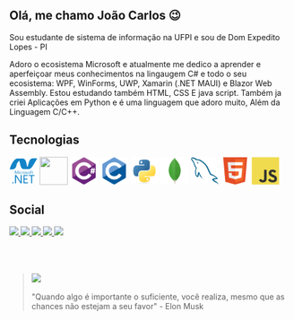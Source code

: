 <h2> Olá, me chamo João Carlos 😉</h2>
<p>Sou estudante de sistema de informação na UFPI e sou de Dom Expedito Lopes - PI  </p>
<p>Adoro o ecosistema Microsoft e atualmente me dedico a aprender e aperfeiçoar meus conhecimentos na lingaugem C# e todo o seu ecosistema: WPF, WinForms, UWP, Xamarin (.NET MAUI) e Blazor Web Assembly. Estou estudando também HTML, CSS E java script. Também ja criei Aplicações em Python e é uma linguagem que adoro muito, Além da Linguagem C/C++.</p>

<h2>Tecnologias</h2>
<div style="display: inline-block">
<img src="https://raw.githubusercontent.com/devicons/devicon/9f4f5cdb393299a81125eb5127929ea7bfe42889/icons/dot-net/dot-net-plain-wordmark.svg" width="50" height="50">
<img src="https://cdn.iconscout.com/icon/free/png-512/xamarin-282427.png" width="50" height="50">  
<img src="https://raw.githubusercontent.com/devicons/devicon/9f4f5cdb393299a81125eb5127929ea7bfe42889/icons/csharp/csharp-original.svg" width="50" height="50">  
<img src="https://raw.githubusercontent.com/devicons/devicon/9f4f5cdb393299a81125eb5127929ea7bfe42889/icons/c/c-original.svg" width="50" height="50">
<img src="https://raw.githubusercontent.com/devicons/devicon/9f4f5cdb393299a81125eb5127929ea7bfe42889/icons/python/python-original.svg" width="50" height="50">
<img src="https://raw.githubusercontent.com/devicons/devicon/9f4f5cdb393299a81125eb5127929ea7bfe42889/icons/mongodb/mongodb-original.svg" width="50" height="50">
<img src="https://raw.githubusercontent.com/devicons/devicon/9f4f5cdb393299a81125eb5127929ea7bfe42889/icons/mysql/mysql-original.svg" width="50" height="50">
<img src="https://raw.githubusercontent.com/devicons/devicon/9f4f5cdb393299a81125eb5127929ea7bfe42889/icons/html5/html5-original.svg" width="50" height="50">
<img src="https://raw.githubusercontent.com/devicons/devicon/9f4f5cdb393299a81125eb5127929ea7bfe42889/icons/javascript/javascript-original.svg" width="50" height="50">
</div>

<h2>Social</h2>
<div>
  <a href="mailto:joaocarlos.losfe@gmail.com" target="_blank">
    <img src="https://img.shields.io/badge/Gmail-D14836?style=for-the-badge&logo=gmail&logoColor=white"> 
  </a>
  
  <a href="https://www.youtube.com/channel/UCYy1xlN87Nu6RWIL8capvvQ/featured" target="_blank">
    <img src="https://img.shields.io/badge/YouTube-FF0000?style=for-the-badge&logo=youtube&logoColor=white"> 
  </a>
  
  <a href="https://linkedin.com/in/joão-carlos-de-sousa-fé-22416a19b" target="_blank">
    <img src="https://img.shields.io/badge/LinkedIn-0077B5?style=for-the-badge&logo=linkedin&logoColor=white"> 
  </a>
  
  <a href="https://twitter.com/JooLosfe" target="_blank">
    <img src="https://img.shields.io/badge/Twitter-1DA1F2?style=for-the-badge&logo=twitter&logoColor=white"> 
  </a>
  
  <a href="https://www.instagram.com/joaocarlos.s.f/" target="_blank">
    <img src="https://img.shields.io/badge/Instagram-E4405F?style=for-the-badge&logo=instagram&logoColor=white"> 
  </a>
 
</div>
<br>
<br>
<br>

<div style="display: inline-block">
  <blockquote>
      <img src = "https://thumbs.gfycat.com/GlossyFriendlyFantail-size_restricted.gif">
      <br>
      <p>"Quando algo é importante o suficiente, você realiza, mesmo que as chances não estejam a seu favor" - Elon Musk</p>
   </blockquote
</div>

<br>
<br>


